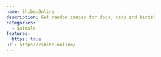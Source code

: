 ```yaml
---
name: Shibe.Online
description: Get random images for dogs, cats and birds!
categories:
  - animals
features:
  https: true
url: https://shibe.online/
---
```

